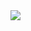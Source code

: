 <img src="https://capsule-render.vercel.app/api?type=wave&color=FFCC99&height=300&section=header&text=capsule%20render&fontSize=90" />
